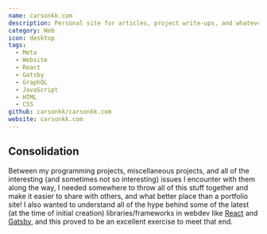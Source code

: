 ```yaml
---
name: carsonkk.com
description: Personal site for articles, project write-ups, and whatever else
category: Web
icon: desktop
tags:
  - Meta
  - Website
  - React
  - Gatsby
  - GraphQL
  - JavaScript
  - HTML
  - CSS
github: carsonkk/carsonkk.com
website: carsonkk.com
---
```


## Consolidation

Between my programming projects, miscellaneous projects, and all of the interesting (and sometimes not so interesting) issues I encounter with them along the way, I needed somewhere to throw all of this stuff together and make it easier to share with others, and what better place than a portfolio site! I also wanted to understand all of the hype behind some of the latest (at the time of initial creation) libraries/frameworks in webdev like [React](https://reactjs.org/) and [Gatsby](https://www.gatsbyjs.org/), and this proved to be an excellent exercise to meet that end.